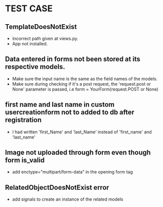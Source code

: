 # TEST CASE

## TemplateDoesNotExist
- Incorrect path given at views.py.
- App not installed.

## Data entered in forms not been stored at its respective models.
- Make sure the input name is the same as the field names of the models.
- Make sure during checking if it's a post request, the 'request.post or None' parameter is passed, i.e form = YourForm(request.POST or None)

## first name and last name in custom usercreationform not to added to db after registration
- I had written 'first_Name' and 'last_Name' instead of 'first_name' and 'last_name'

## Image not uploaded through form even though form is_valid
- add enctype="multipart/form-data" in the opening form tag

## RelatedObjectDoesNotExist error
- add signals to create an instance of the related models

